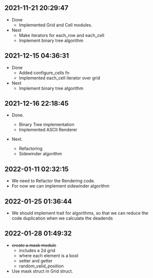 ## 2021-11-21 20:29:47
- Done
    - Implemented Grid and Cell modules.
- Next
    - Make iterators for each_row and each_cell
    - Implement binary tree algorithm

## 2021-12-15 04:36:31

- Done
    - Added configure_cells fn
    - Implemented each_cell iterator over grid
- Next
    - Implement binary tree algorithm

## 2021-12-16 22:18:45

- Done.
    - Binary Tree implementation
    - Implemented ASCII Renderer

- Next.
    - Refactoring
    - Sidewinder algorithm

## 2022-01-11 02:32:15

- We need to Refactor the Rendering code.
- For now we can implement sidewinder algorithm

## 2022-01-25 01:36:44

- We should implement trait for algorithms, so that we can reduce the code duplication
when we calculate the deadends

## 2022-01-28 01:49:32

- <s>create a mask module</s>
    - includes a 2d grid
    - where each element is a bool
    - setter and getter
    - random_valid_position
- Use mask struct in Grid struct.